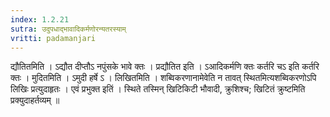 ```yaml
---
index: 1.2.21
sutra: उदुपधाद्भावादिकर्मणोरन्यतरस्याम्
vritti: padamanjari
---
```


 द्यौतितमिति । ऽद्यौत दीप्तौऽ नपुंसके भावे क्तः । प्रद्यौतित इति । ऽआदिकर्मणि क्तः कर्तरि चऽ इति कर्तरि क्तः । मुदितमिति । ऽमुदी हर्षे ऽ । लिखितमिति । शब्विकरणानामेवेति न तावत् स्थितमित्यशब्विकरणोऽपि लिखिः प्रत्युदाहृतः । एवं प्रभुक्त इतिं । स्थिते तस्मिन् खिटिकिटी भौवादी, क्रुशिश्च; खिटितं क्रुष्टमिति प्रक्युदाहर्तव्यम् ॥